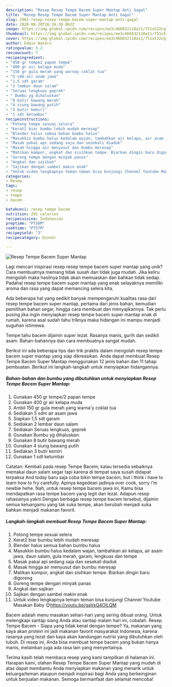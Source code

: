 ```yaml
---
description: "Resep Resep Tempe Bacem Super Mantap Anti Gagal"
title: "Resep Resep Tempe Bacem Super Mantap Anti Gagal"
slug: 2901-resep-resep-tempe-bacem-super-mantap-anti-gagal
date: 2020-08-20T16:34:39.862Z
image: https://img-global.cpcdn.com/recipes/ee3c466832118a11/751x532cq70/resep-tempe-bacem-super-mantap-foto-resep-utama.jpg
thumbnail: https://img-global.cpcdn.com/recipes/ee3c466832118a11/751x532cq70/resep-tempe-bacem-super-mantap-foto-resep-utama.jpg
cover: https://img-global.cpcdn.com/recipes/ee3c466832118a11/751x532cq70/resep-tempe-bacem-super-mantap-foto-resep-utama.jpg
author: Edwin Waters
ratingvalue: 3.2
reviewcount: 7
recipeingredient:
- "450 gr tempe2 papan tempe"
- "400 gr air kelapa muda"
- "150 gr gula merah yang warnay coklat tua"
- "5 sdm air asam jawa"
- "1,5 sdt garam"
- "2 lembar daun salam"
- "Seruas lengkuas geprek"
- " Bumbu yg dihaluskan"
- "8 butir bawang merah"
- "4 siung bawang putih"
- "3 butir kemiri"
- "1 sdt ketumbar"
recipeinstructions:
- "Potong tempe sesuai selera"
- "Kerat2 biar bumbu lebih mudah meresap"
- "Blender halus semua bahan bumbu halus"
- "Masukkin bumbu halus kedalam wajan, tambahkan air kelapa, air asam jawa, daun salam, gula merah, garam, lengkuas dan tempe"
- "Masak pakai api sedang saja dan sesekali diaduk"
- "Masak hingga air menyusut dan bumbu meresap"
- "Matikan kompor, angkat dan sisihkan tempe. Biarkan dingin baru digoreng"
- "Goreng tempe dengan minyak panas"
- "Angkat dan sajikan"
- "Sajikan dengan sambel makin enak"
- "Untuk video lengkapnya teman-teman bisa kunjungi Channel Youtube Masakan Baby 😊https://youtu.be/gaVsQ4OILQM"
categories:
- Resep
tags:
- resep
- tempe
- bacem

katakunci: resep tempe bacem 
nutrition: 291 calories
recipecuisine: Indonesian
preptime: "PT36M"
cooktime: "PT57M"
recipeyield: "3"
recipecategory: Dinner

---
```



![Resep Tempe Bacem Super Mantap](https://img-global.cpcdn.com/recipes/ee3c466832118a11/751x532cq70/resep-tempe-bacem-super-mantap-foto-resep-utama.jpg)

Lagi mencari inspirasi resep resep tempe bacem super mantap yang unik? Cara membuatnya memang tidak susah dan tidak juga mudah. Jika keliru mengolah maka hasilnya tidak akan memuaskan dan bahkan tidak sedap. Padahal resep tempe bacem super mantap yang enak selayaknya memiliki aroma dan rasa yang dapat memancing selera kita.

Ada beberapa hal yang sedikit banyak mempengaruhi kualitas rasa dari resep tempe bacem super mantap, pertama dari jenis bahan, kemudian pemilihan bahan segar, hingga cara membuat dan menyajikannya. Tak perlu pusing jika ingin menyiapkan resep tempe bacem super mantap enak di rumah, karena asal sudah tahu triknya maka hidangan ini mampu menjadi suguhan istimewa.

Tempe tahu bacem dijamin super lezat. Rasanya manis, gurih dan sedikit asam. Bahan-bahannya dan cara membuatnya sangat mudah.


Berikut ini ada beberapa tips dan trik praktis dalam mengolah resep tempe bacem super mantap yang siap dikreasikan. Anda dapat membuat Resep Tempe Bacem Super Mantap menggunakan 12 jenis bahan dan 11 tahap pembuatan. Berikut ini langkah-langkah untuk menyiapkan hidangannya.

<!--inarticleads1-->

##### Bahan-bahan dan bumbu yang dibutuhkan untuk menyiapkan Resep Tempe Bacem Super Mantap:

1. Gunakan 450 gr tempe/2 papan tempe
1. Gunakan 400 gr air kelapa muda
1. Ambil 150 gr gula merah yang warna&#39;y coklat tua
1. Sediakan 5 sdm air asam jawa
1. Siapkan 1,5 sdt garam
1. Sediakan 2 lembar daun salam
1. Sediakan Seruas lengkuas, geprek
1. Gunakan  Bumbu yg dihaluskan:
1. Gunakan 8 butir bawang merah
1. Gunakan 4 siung bawang putih
1. Sediakan 3 butir kemiri
1. Gunakan 1 sdt ketumbar


Catatan: Kembali pada resep Tempe Bacem, kalau tersedia sebaiknya memakai daun salam segar tapi karena di tempat saya susah didapat terpaksa And today baru saja coba bikin tempe bacem, but i think i have to learn how to fry carefully. Apinya kegedean jadinya over cook, sorry i&#39;m newbie hehe. Nah, untuk resep tempe bacem jawa ini, Kamu bisa mendapatkan rasa tempe bacem yang legit dan lezat. Adapun resep rahasianya yakni Dengan berbagai resep tempe bacem tersebut, dijamin semua keluargamu yang tak suka tempe, akan berubah menjadi suka bahkan menjadi makanan favorit. 

<!--inarticleads2-->

##### Langkah-langkah membuat Resep Tempe Bacem Super Mantap:

1. Potong tempe sesuai selera
1. Kerat2 biar bumbu lebih mudah meresap
1. Blender halus semua bahan bumbu halus
1. Masukkin bumbu halus kedalam wajan, tambahkan air kelapa, air asam jawa, daun salam, gula merah, garam, lengkuas dan tempe
1. Masak pakai api sedang saja dan sesekali diaduk
1. Masak hingga air menyusut dan bumbu meresap
1. Matikan kompor, angkat dan sisihkan tempe. Biarkan dingin baru digoreng
1. Goreng tempe dengan minyak panas
1. Angkat dan sajikan
1. Sajikan dengan sambel makin enak
1. Untuk video lengkapnya teman-teman bisa kunjungi Channel Youtube Masakan Baby 😊https://youtu.be/gaVsQ4OILQM


Bacem adalah menu masakan sehari-hari yang sering dibuat orang. Untuk melengkapi santap siang Anda atau santap malam hari ini, cobalah. Resep Tempe Bacem - Siapa yang tidak kenal dengan tempe? Ya, makanan yang kaya akan protein ini jadi makanan favorit masyarakat Indonesia, karena rasanya yang lezat dan kaya akan kandungan nutrisi yang dibutuhkan oleh tubuh. Di resep ini, Anda bisa membuat tempe bacem yang bukan hanya manis, melainkan juga ada rasa lain yang menyertainya. 

Terima kasih telah membaca resep yang kami tampilkan di halaman ini. Harapan kami, olahan Resep Tempe Bacem Super Mantap yang mudah di atas dapat membantu Anda menyiapkan makanan yang menarik untuk keluarga/teman ataupun menjadi inspirasi bagi Anda yang berkeinginan untuk berjualan makanan. Semoga bermanfaat dan selamat mencoba!
